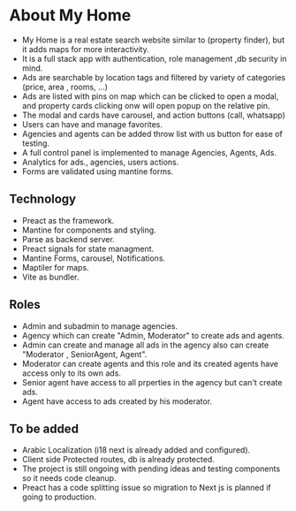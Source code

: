 # About My Home
* My Home is a real estate search website similar to (property finder), but it adds maps for more interactivity.
* It is a full stack app with authentication, role management ,db security in mind.
* Ads are searchable by location tags and filtered by variety of categories (price, area , rooms, ...)
* Ads are listed with pins on map which can be clicked to open a modal, and property cards clicking onw will open popup on the relative pin.
* The modal and cards have carousel, and action buttons (call, whatsapp)
* Users can have and manage favorites.
* Agencies and agents can be added throw list with us button for ease of testing.
* A full control panel is implemented to manage Agencies, Agents, Ads.
* Analytics for ads., agencies, users actions.
* Forms are validated using mantine forms.

## Technology
* Preact as the framework.
* Mantine for components and styling.
* Parse as backend server.
* Preact signals for state managment.
* Mantine Forms, carousel, Notifications.
* Maptiler for maps.
* Vite as bundler.

## Roles
* Admin and subadmin to manage agencies.
* Agency which can create "Admin, Moderator" to create ads and agents.
* Admin can create and manage all ads in the agency also can create "Moderator , SeniorAgent, Agent".
* Moderator can create agents and this role and its created agents have access only to its own ads.
* Senior agent have access to all prperties in the agency but can't create ads.
* Agent have access to ads created by his moderator.

## To be added
* Arabic Localization (i18 next is already added and configured).
* Client side Protected routes, db is already protected.
* The project is still ongoing with pending ideas and testing components so it needs code cleanup.
* Preact has a code splitting issue so migration to Next js is planned if going to production.

